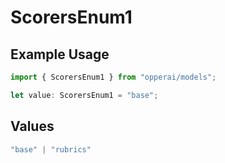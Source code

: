 # ScorersEnum1

## Example Usage

```typescript
import { ScorersEnum1 } from "opperai/models";

let value: ScorersEnum1 = "base";
```

## Values

```typescript
"base" | "rubrics"
```